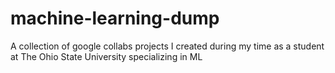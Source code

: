 # machine-learning-dump
A collection of google collabs projects I created during my time as a student at The Ohio State University specializing in ML
